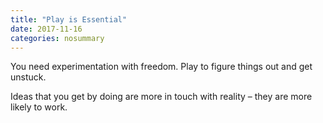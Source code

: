 ```yaml
---
title: "Play is Essential"
date: 2017-11-16
categories: nosummary 
---
```


You need experimentation with freedom. Play to figure things out and get unstuck.

Ideas that you get by doing are more in touch with reality – they are more likely to work.